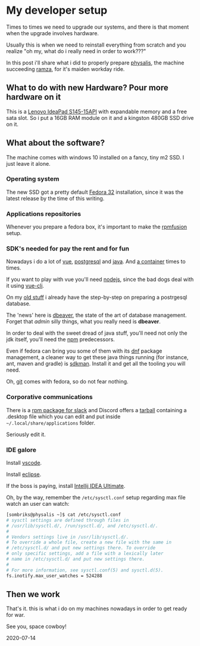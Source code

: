 # My developer setup

Times to times we need to upgrade our systems, and there is that moment when the
upgrade involves hardware.

Usually this is when we need to reinstall everything from scratch and you
realize "oh my, what do i really need in order to work???"

In this post i'll share what i did to properly prepare
[physalis](https://exvius.gamepedia.com/Physalis), the machine succeeding
[ramza](https://exvius.gamepedia.com/Ramza), for it's maiden workday ride.

## What to do with new Hardware? Pour more hardware on it

This is a [Lenovo IdeaPad S145-15API](https://www.lenovo.com/br/pt/laptops/ideapad/ideapad-s-series/Lenovo-IdeaPad-S145-15API/p/88IPS101327)
with expandable memory and a free sata slot. So i put a 16GB RAM module on it
and a kingston 480GB SSD drive on it.

## What about the software?

The machine comes with windows 10 installed on a fancy, tiny m2 SSD. I just
leave it alone.

### Operating system

The new SSD got a pretty default [Fedora 32](https://getfedora.org/)
installation, since it was the latest release by the time of this writing.

### Applications repositories

Whenever you prepare a fedora box, it's important to make the
[rpmfusion](https://rpmfusion.org/Configuration/) setup.

### SDK's needed for pay the rent and for fun

Nowadays i do a lot of [vue](https://vuejs.org/),
[postgresql](https://www.postgresql.org/) and
[java](https://jdk.java.net/java-se-ri/8-MR3). And
[a container](https://podman.io/) times to times.

If you want to play with vue you'll need [nodejs](https://nodejs.org/en/), since
the bad dogs deal with it using [vue-cli](https://cli.vuejs.org/).

On my [old stuff](https://sombriks.wordpress.com/2012/03/03/configuracao-inicial-do-postgresql-2/)
i already have the step-by-step on preparing a postrgesql database.

The 'news' here is [dbeaver](https://dbeaver.io/), the state of the art of
database management. Forget that *admin* silly things, what you really need is
**dbeaver**.

In order to deal with the sweet dread of java stuff, you'll need not only the
jdk itself, you'll need the [npm](https://www.npmjs.com/) predecessors.

Even if fedora can bring you some of them with its
[dnf](https://fedoraproject.org/wiki/DNF) package management, a cleaner way to
get these java things running (for instance, ant, maven and gradle) is
[sdkman](https://sdkman.io/). Install it and get all the tooling you will need.

Oh, [git](https://git-scm.com/) comes with fedora, so do not fear nothing.

### Corporative communications

There is a [rpm package for slack](https://slack.com/intl/pt-br/downloads/linux)
and Discord offers a [tarball](https://discord.com/new/download) containing a
.desktop file which you can edit and put inside `~/.local/share/applications`
folder.

Seriously edit it.

### IDE galore

Install [vscode](https://code.visualstudio.com/).

Install [eclipse](https://www.eclipse.org/downloads/).

If the boss is paying, install
[Intellij IDEA Ultimate](https://www.jetbrains.com/pt-br/idea/).

Oh, by the way, remember the `/etc/sysctl.conf` setup regarding max file watch
an user can watch:

```bash
[sombriks@physalis ~]$ cat /etc/sysctl.conf 
# sysctl settings are defined through files in
# /usr/lib/sysctl.d/, /run/sysctl.d/, and /etc/sysctl.d/.
#
# Vendors settings live in /usr/lib/sysctl.d/.
# To override a whole file, create a new file with the same in
# /etc/sysctl.d/ and put new settings there. To override
# only specific settings, add a file with a lexically later
# name in /etc/sysctl.d/ and put new settings there.
#
# For more information, see sysctl.conf(5) and sysctl.d(5).
fs.inotify.max_user_watches = 524288
```

## Then we work

That's it. this is what i do on my machines nowadays in order to get ready for
war.

See you, space cowboy!

2020-07-14
